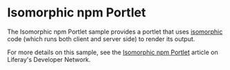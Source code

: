 # Isomorphic npm Portlet

The Isomorphic npm Portlet sample provides a portlet that uses
[isomorphic](http://isomorphic.net/) code (which runs both client and server
side) to render its output.

For more details on this sample, see the
[Isomorphic npm Portlet](https://dev.liferay.com/develop/reference/-/knowledge_base/7-1/isomorphic-npm-portlet)
article on Liferay's Developer Network.